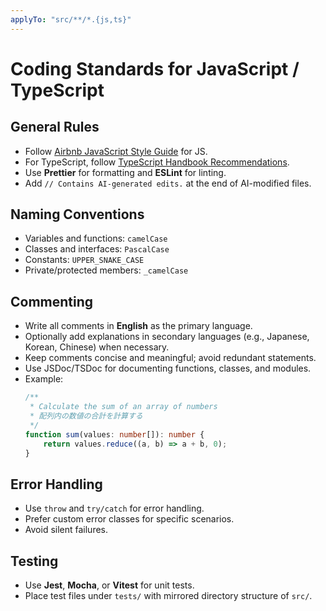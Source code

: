 ```yaml
---
applyTo: "src/**/*.{js,ts}"
---
```


# Coding Standards for JavaScript / TypeScript

## General Rules
- Follow [Airbnb JavaScript Style Guide](https://github.com/airbnb/javascript) for JS.
- For TypeScript, follow [TypeScript Handbook Recommendations](https://www.typescriptlang.org/docs/handbook/intro.html).
- Use **Prettier** for formatting and **ESLint** for linting.
- Add `// Contains AI-generated edits.` at the end of AI-modified files.

## Naming Conventions
- Variables and functions: `camelCase`
- Classes and interfaces: `PascalCase`
- Constants: `UPPER_SNAKE_CASE`
- Private/protected members: `_camelCase`

## Commenting
- Write all comments in **English** as the primary language.
- Optionally add explanations in secondary languages (e.g., Japanese, Korean, Chinese) when necessary.
- Keep comments concise and meaningful; avoid redundant statements.
- Use JSDoc/TSDoc for documenting functions, classes, and modules.
- Example:
  ```ts
  /**
   * Calculate the sum of an array of numbers
   * 配列内の数値の合計を計算する
   */
  function sum(values: number[]): number {
      return values.reduce((a, b) => a + b, 0);
  }
  ```

## Error Handling

* Use `throw` and `try/catch` for error handling.
* Prefer custom error classes for specific scenarios.
* Avoid silent failures.

## Testing

* Use **Jest**, **Mocha**, or **Vitest** for unit tests.
* Place test files under `tests/` with mirrored directory structure of `src/`.
